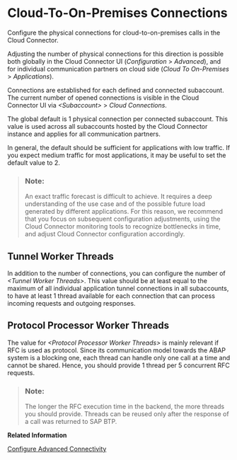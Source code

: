 <!-- loiof9111c8b58034bdcb848c24829c3e0f5 -->

# Cloud-To-On-Premises Connections

Configure the physical connections for cloud-to-on-premises calls in the Cloud Connector.

Adjusting the number of physical connections for this direction is possible both globally in the Cloud Connector UI \(*Configuration* \> *Advanced*\), and for individual communication partners on cloud side \(*Cloud To On-Premises* \> *Applications*\).

Connections are established for each defined and connected subaccount. The current number of opened connections is visible in the Cloud Connector UI via *<Subaccount\>* \> *Cloud Connections*.

The global default is 1 physical connection per connected subaccount. This value is used across all subaccounts hosted by the Cloud Connector instance and applies for all communication partners.

In general, the default should be sufficient for applications with low traffic. If you expect medium traffic for most applications, it may be useful to set the default value to 2.


> ### Note:  
> An exact traffic forecast is difficult to achieve. It requires a deep understanding of the use case and of the possible future load generated by different applications. For this reason, we recommend that you focus on subsequent configuration adjustments, using the Cloud Connector monitoring tools to recognize bottlenecks in time, and adjust Cloud Connector configuration accordingly.



<a name="loiof9111c8b58034bdcb848c24829c3e0f5__section_ocz_dbs_rdb"/>

## Tunnel Worker Threads

In addition to the number of connections, you can configure the number of *<Tunnel Worker Threads\>*. This value should be at least equal to the maximum of all individual application tunnel connections in all subaccounts, to have at least 1 thread available for each connection that can process incoming requests and outgoing responses.



<a name="loiof9111c8b58034bdcb848c24829c3e0f5__section_jpr_2bs_rdb"/>

## Protocol Processor Worker Threads

The value for *<Protocol Processor Worker Threads\>* is mainly relevant if RFC is used as protocol. Since its communication model towards the ABAP system is a blocking one, each thread can handle only one call at a time and cannot be shared. Hence, you should provide 1 thread per 5 concurrent RFC requests.

> ### Note:  
> The longer the RFC execution time in the backend, the more threads you should provide. Threads can be reused only after the response of a call was returned to SAP BTP.

**Related Information**  


[Configure Advanced Connectivity](configure-advanced-connectivity-3975253.md "Adapt connectivity settings that control the throughput and HTTP connectivity to on-premises systems.")

